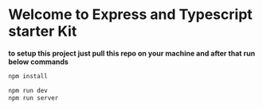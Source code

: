 # Welcome to Express and Typescript starter Kit

**to setup this project just pull this repo on your machine and after that run below commands**

```js
npm install
```

```js
npm run dev
npm run server
```
